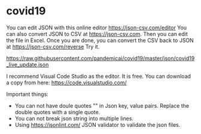 # covid19

You can edit JSON with this online editor https://json-csv.com/editor
You can also convert JSON to CSV at https://json-csv.com. Then you can edit the file in Excel. Once you are done, you can convert the CSV back to JSON at https://json-csv.com/reverse
Try it. 

https://raw.githubusercontent.com/pandemicai/covid19/master/json/covid19_live_update.json

I recommend Visual Code Studio as the editor. It is free. You can download a copy from here:
https://code.visualstudio.com/

Important things:
- You can not have doule quotes "" in Json key, value pairs. Replace the double quotes with a single quote.
- You can not break json string into multiple lines.
- Using https://jsonlint.com/ JSON validator to validate the json files.
